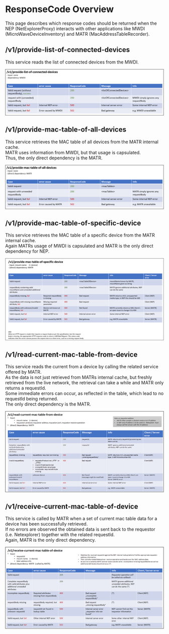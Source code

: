 # ResponseCode Overview

This page describes which response codes should be returned when the NEP (NetExplorerProxy) interacts with other 
applications like MWDI (MicroWaveDeviceInventory) and MATR (MacAddressTableRecorder).  


## /v1/provide-list-of-connected-devices  
This service reads the list of connected devices from the MWDI.

![deviceList](./sources/provideListOfConnectedDevices.png)  

## /v1/provide-mac-table-of-all-devices  
This service retrieves the MAC table of all devices from the MATR internal cache.  
MATR uses information from MWDI, but that usage is capsulated.  
Thus, the only direct dependency is the MATR.  

![macTableOfAllDevices](./sources/provideMacTableOfAllDevices.png)  

## /v1/provide-mac-table-of-specific-device
This service retrieves the MAC table of a specific device from the MATR internal cache.  
Again MATRs usage of MWDI is capsulated and MATR is the only direct dependency for NEP.  

![macTableOfSpecificDevice](./sources/provideMacTableOfSpecificDevice.png)  

## /v1/read-current-mac-table-from-device  
This service reads the current from a device by calling the related service offered by MATR.  
As the data is not just retrieved from MATRs internal cache, but freshly retrieved from the  live network, the retrieval can take a while and MATR only returns a requestId.  
Some immediate errors can occur, as reflected in the table, which lead to no requestId being returned.  
The only direct dependency is the MATR.  

![readCurrentMacTable](./sources/readCurrentMacTableFromDevice.png)  

## /v1/receive-current-mac-table-of-device
This service is called by MATR when a set of current mac table data for a device has been successfully retrieved.  
If no errors are observed the obtained data is sent back to the requestor (i.e. Netexplorer)
together with the related requestId.  
Again, MATR is the only direct dependency.  

![receiveCurrentMacTable](./sources/receiveCurrentMacTableOfDevice.png)  



